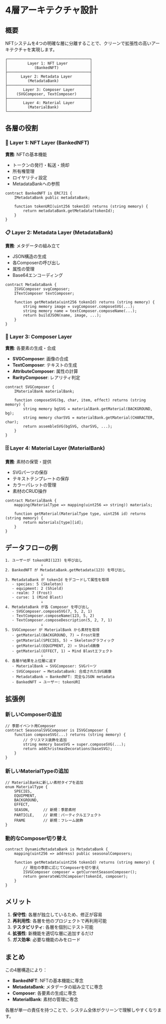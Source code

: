 # 4層アーキテクチャ設計

## 概要

NFTシステムを4つの明確な層に分離することで、クリーンで拡張性の高いアーキテクチャを実現します。

```
┌─────────────────────────────────────┐
│         Layer 1: NFT Layer          │
│            (BankedNFT)              │
├─────────────────────────────────────┤
│      Layer 2: Metadata Layer        │
│         (MetadataBank)              │
├─────────────────────────────────────┤
│       Layer 3: Composer Layer       │
│    (SVGComposer, TextComposer)      │
├─────────────────────────────────────┤
│       Layer 4: Material Layer       │
│         (MaterialBank)              │
└─────────────────────────────────────┘
```

## 各層の役割

### 🎯 Layer 1: NFT Layer (BankedNFT)
**責務**: NFTの基本機能
- トークンの発行・転送・焼却
- 所有権管理
- ロイヤリティ設定
- MetadataBankへの参照

```solidity
contract BankedNFT is ERC721 {
    IMetadataBank public metadataBank;
    
    function tokenURI(uint256 tokenId) returns (string memory) {
        return metadataBank.getMetadata(tokenId);
    }
}
```

### 📋 Layer 2: Metadata Layer (MetadataBank)
**責務**: メタデータの組み立て
- JSON構造の生成
- 各Composerの呼び出し
- 属性の管理
- Base64エンコーディング

```solidity
contract MetadataBank {
    ISVGComposer svgComposer;
    ITextComposer textComposer;
    
    function getMetadata(uint256 tokenId) returns (string memory) {
        string memory image = svgComposer.composeSVG(...);
        string memory name = textComposer.composeName(...);
        return buildJSON(name, image, ...);
    }
}
```

### 🎨 Layer 3: Composer Layer
**責務**: 各要素の生成・合成
- **SVGComposer**: 画像の合成
- **TextComposer**: テキストの生成
- **AttributeComposer**: 属性の計算
- **RarityComposer**: レアリティ判定

```solidity
contract SVGComposer {
    IMaterialBank materialBank;
    
    function composeSVG(bg, char, item, effect) returns (string memory) {
        string memory bgSVG = materialBank.getMaterial(BACKGROUND, bg);
        string memory charSVG = materialBank.getMaterial(CHARACTER, char);
        return assembleSVG(bgSVG, charSVG, ...);
    }
}
```

### 🗄️ Layer 4: Material Layer (MaterialBank)
**責務**: 素材の保管・提供
- SVGパーツの保存
- テキストテンプレートの保存
- カラーパレットの管理
- 素材のCRUD操作

```solidity
contract MaterialBank {
    mapping(MaterialType => mapping(uint256 => string)) materials;
    
    function getMaterial(MaterialType type, uint256 id) returns (string memory) {
        return materials[type][id];
    }
}
```

## データフローの例

```
1. ユーザーが tokenURI(123) を呼び出し
                ↓
2. BankedNFT が MetadataBank.getMetadata(123) を呼び出し
                ↓
3. MetadataBank が tokenId をデコードして属性を取得
   - species: 5 (Skeleton)
   - equipment: 2 (Shield)
   - realm: 7 (Frost)
   - curse: 1 (Mind Blast)
                ↓
4. MetadataBank が各 Composer を呼び出し
   - SVGComposer.composeSVG(7, 5, 2, 1)
   - TextComposer.composeName(123, 5, 2)
   - TextComposer.composeDescription(5, 2, 7, 1)
                ↓
5. SVGComposer が MaterialBank から素材を取得
   - getMaterial(BACKGROUND, 7) → Frost背景
   - getMaterial(SPECIES, 5) → Skeletonグラフィック
   - getMaterial(EQUIPMENT, 2) → Shield画像
   - getMaterial(EFFECT, 1) → Mind Blastエフェクト
                ↓
6. 各層が結果を上位層に返す
   - MaterialBank → SVGComposer: SVGパーツ
   - SVGComposer → MetadataBank: 合成されたSVG画像
   - MetadataBank → BankedNFT: 完全なJSON metadata
   - BankedNFT → ユーザー: tokenURI
```

## 拡張例

### 新しいComposerの追加
```solidity
// 季節イベント用Composer
contract SeasonalSVGComposer is ISVGComposer {
    function composeSVG(...) returns (string memory) {
        // クリスマス装飾を追加
        string memory baseSVG = super.composeSVG(...);
        return addChristmasDecorations(baseSVG);
    }
}
```

### 新しいMaterialTypeの追加
```solidity
// MaterialBankに新しい素材タイプを追加
enum MaterialType {
    SPECIES,
    EQUIPMENT,
    BACKGROUND,
    EFFECT,
    SEASON,      // 新規：季節素材
    PARTICLE,    // 新規：パーティクルエフェクト
    FRAME        // 新規：フレーム装飾
}
```

### 動的なComposer切り替え
```solidity
contract DynamicMetadataBank is MetadataBank {
    mapping(uint256 => address) public seasonalComposers;
    
    function getMetadata(uint256 tokenId) returns (string memory) {
        // 現在の季節に応じてComposerを切り替え
        ISVGComposer composer = getCurrentSeasonComposer();
        return generateWithComposer(tokenId, composer);
    }
}
```

## メリット

1. **保守性**: 各層が独立しているため、修正が容易
2. **再利用性**: 各層を他のプロジェクトで再利用可能
3. **テスタビリティ**: 各層を個別にテスト可能
4. **拡張性**: 新機能を適切な層に追加するだけ
5. **ガス効率**: 必要な機能のみをロード

## まとめ

この4層構造により：
- **BankedNFT**: NFTの基本機能に専念
- **MetadataBank**: メタデータの組み立てに専念
- **Composer**: 各要素の生成に専念
- **MaterialBank**: 素材の管理に専念

各層が単一の責任を持つことで、システム全体がクリーンで理解しやすくなります。